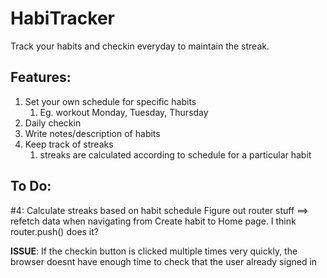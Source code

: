 # HabiTracker

Track your habits and checkin everyday to maintain the streak.

## Features:
1. Set your own schedule for specific habits
   1. Eg. workout Monday, Tuesday, Thursday
2. Daily checkin
3. Write notes/description of habits
4. Keep track of streaks
   1. streaks are calculated according to schedule for a particular habit

## To Do:
\#4: Calculate streaks based on habit schedule
Figure out router stuff ==> refetch data when navigating from Create habit to Home page.
I think router.push() does it?

__ISSUE__:
If the checkin button is clicked multiple times very quickly, the browser doesnt have enough time to check that the user already signed in